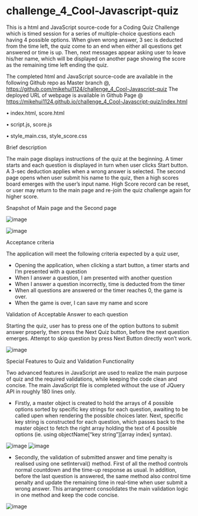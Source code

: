 # challenge_4_Cool-Javascript-quiz

This is a html and JavaScript source-code for a Coding Quiz Challenge which is timed session for a series of multiple-choice questions each having 4 possible options. When given wrong answer, 3 sec is deducted from the time left, the quiz come to an end when either all questions get answered or time is up.  Then, next messages appear asking user to leave his/her name, which will be displayed on another page showing the score as the remaining time left ending the quiz.

The completed html and JavaScript source-code are available in the following Github repo as Master branch @, https://github.com/mikehui1124/challenge_4_Cool-Javascript-quiz
The deployed URL of webpage is available in Github Page @ 
https://mikehui1124.github.io/challenge_4_Cool-Javascript-quiz/index.html

•	index.html, score.html

•	script.js, score.js

•	style_main.css, style_score.css

Brief description

The main page displays instructions of the quiz at the beginning. A timer starts and each question is displayed in turn when user clicks Start button. A 3-sec deduction applies when a wrong answer is selected.
The second page opens when user submit his name to the quiz, then a high scores board emerges with the user’s input name. High Score record can be reset, or user may return to the main page and re-join the quiz challenge again for higher score.

Snapshot of Main page and the Second page

![image](https://user-images.githubusercontent.com/105307687/181306423-6729122b-eb7e-4d38-ba55-532e151a52f0.png)

![image](https://user-images.githubusercontent.com/105307687/181306465-09198809-b1aa-4b55-a3c7-531670295c0b.png)


Acceptance criteria

The application will meet the following criteria expected by a quiz user,

-	Opening the application, when clicking a start button, a timer starts and I’m presented with a question
-	When I answer a question, I am presented with another question
-	When I answer a question incorrectly, time is deducted from the timer
-	When all questions are answered or the timer reaches 0, the game is over.
-	When the game is over, I can save my name and score


Validation of Acceptable Answer to each question 

Starting the quiz, user has to press one of the option buttons to submit answer properly, then press the Next Quiz button, 
before the next question emerges. Attempt to skip question by press Next Button directly won’t work.

![image](https://user-images.githubusercontent.com/105307687/181306599-c46bb35a-ef5e-4d39-971c-2bb14d9e5cd4.png)


Special Features to Quiz and Validation Functionality 

Two advanced features in JavaScript are used to realize the main purpose of quiz and the required validations, 
while keeping the code clean and concise. The main JavaScript file is completed without the use of JQuery API in roughly 180 lines only.

-	Firstly, a master object is created to hold the arrays of 4 possible options sorted by specific key strings for each question, awaiting to be 
called upen when rendering the possible choices later. Next, specific key string is constructed for each question, which passes back to the
master object to fetch the right array holding the text of 4 possible options (ie. using objectName[“key string”][array index] syntax).

![image](https://user-images.githubusercontent.com/105307687/181306782-c7099261-5758-431a-a226-4f6621f32c2d.png)
![image](https://user-images.githubusercontent.com/105307687/181306811-921e9b05-cced-4c20-8c43-72cff8768e48.png)


-	Secondly, the validation of submitted answer and time penalty is realised using one setInterval() method. First of all the method controls 
normal countdown and the time-up response as usual. In addition, before the last question is answered, the same method also control time 
penalty and update the remaining time in real-time when user submit a wrong answer. This arrangement consolidates the main validation logic in 
one method and keep the code concise.

![image](https://user-images.githubusercontent.com/105307687/181306907-7554efa3-6dfa-497f-8261-b2b3384be697.png)






